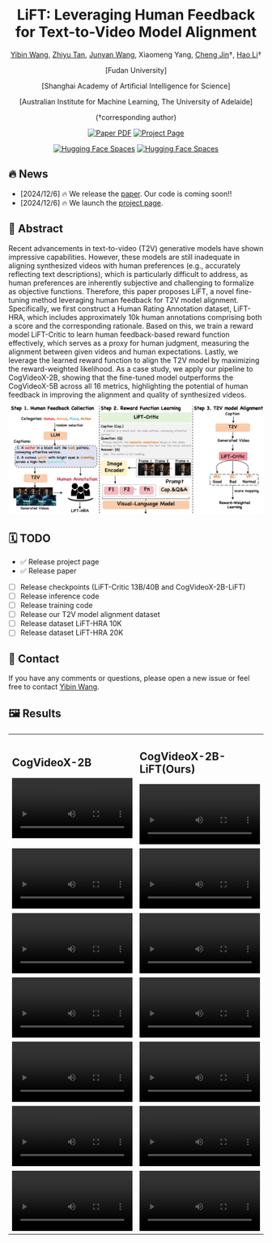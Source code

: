 <div align="center">

<h1>LiFT: Leveraging Human Feedback for Text-to-Video Model Alignment</h1>

[Yibin Wang](https://codegoat24.github.io), [Zhiyu Tan](https://scholar.google.com/citations?user=XprTQQ8AAAAJ&hl=en), [Junyan Wang](https://scholar.google.com/citations?hl=en&user=5yS_tTUAAAAJ), Xiaomeng Yang, [Cheng Jin](https://cjinfdu.github.io/)&#8224;, [Hao Li](https://scholar.google.com/citations?user=pHN-QIwAAAAJ&hl=en)&#8224; 


[Fudan University]

[Shanghai Academy of Artificial Intelligence for Science]

[Australian Institute for Machine Learning, The University of Adelaide]

(&#8224;corresponding author)


<a href="https://arxiv.org/pdf/2412.04814">
<img src='https://img.shields.io/badge/arxiv-LiFT-blue' alt='Paper PDF'></a>
<a href="https://codegoat24.github.io/LiFT/">
<img src='https://img.shields.io/badge/Project-Website-orange' alt='Project Page'></a>

[![Hugging Face Spaces](https://img.shields.io/badge/%F0%9F%A4%97%20Hugging%20Face-Checkpoints(Coming)-yellow)]()
[![Hugging Face Spaces](https://img.shields.io/badge/%F0%9F%A4%97%20Hugging%20Face-Dataset(Coming)-yellow)]()

</div>

## 🔥 News
- [2024/12/6] 🔥 We release the [paper]([https://arxiv.org/pdf/2408.07433](https://arxiv.org/pdf/2412.04814)). Our code is coming soon!!
- [2024/12/6] 🔥 We launch the [project page](https://codegoat24.github.io/LiFT/).

## 📖 Abstract

<p>
Recent advancements in text-to-video (T2V) generative models have shown impressive capabilities. However, these models are still inadequate in aligning synthesized videos with human preferences (e.g., accurately reflecting text descriptions), which is particularly difficult to address, as human preferences are inherently subjective and challenging to formalize as objective functions. Therefore, this paper proposes LiFT, a novel fine-tuning method leveraging human feedback for T2V model alignment. Specifically, we first construct a Human Rating Annotation dataset, LiFT-HRA, which includes approximately 10k human annotations comprising both a score and the corresponding rationale. 
Based on this, we train a reward model LiFT-Critic to learn human feedback-based reward function effectively, which serves as a proxy for human judgment, measuring the alignment between given videos and human expectations.
Lastly, we leverage the learned reward function to align the T2V model by maximizing the reward-weighted likelihood. 
As a case study, we apply our pipeline to CogVideoX-2B, showing that the fine-tuned model outperforms the CogVideoX-5B across all 16 metrics, highlighting the potential of human feedback in improving the alignment and quality of synthesized videos.
</p>

![teaser](./docs/static/images/pipeline.png)


## 🗓️ TODO
- ✅ Release project page
- ✅ Release paper
- [ ] Release checkpoints (LiFT-Critic 13B/40B and CogVideoX-2B-LiFT)
- [ ] Release inference code
- [ ] Release training code
- [ ] Release our T2V model alignment dataset 
- [ ] Release dataset LiFT-HRA 10K
- [ ] Release dataset LiFT-HRA 20K

## 📧 Contact

If you have any comments or questions, please open a new issue or feel free to contact [Yibin Wang](https://codegoat24.github.io).

## 🖼️ Results
<table border="0" style="width: 100%; text-align: left; margin-top: 20px;">
  <tr>
      <td>
            <h2>CogVideoX-2B</h2>
          <video src="https://github.com/user-attachments/assets/6e05e678-88ad-499a-b31f-66679746f7b7" width="100%" controls autoplay loop></video>
      </td>
      <td>
            <h2>CogVideoX-2B-LiFT(Ours)</h2>
          <video src="https://github.com/user-attachments/assets/e45af501-8d89-4db0-8e4c-3a1e1b0e948b" width="100%" controls autoplay loop></video>
      </td>
  </tr>
    <tr>
      <td>
          <video src="https://github.com/user-attachments/assets/a5a35d67-3ce1-415a-a7f4-c2e982b3b318" width="100%" controls autoplay loop></video>
      </td>
      <td>
          <video src="https://github.com/user-attachments/assets/aea1c0ff-cc1c-476a-8c0e-7c4a34ed404d" width="100%" controls autoplay loop></video>
      </td>
  </tr>
    <tr>
      <td>
          <video src="https://github.com/user-attachments/assets/8818d282-09e2-47df-9f50-92c6281c7da7" width="100%" controls autoplay loop></video>
      </td>
      <td>
          <video src="https://github.com/user-attachments/assets/df1c487a-3a60-4ee2-b8ef-98fafed9bb09" width="100%" controls autoplay loop></video>
      </td>
  </tr>
    <tr>
      <td>
          <video src="https://github.com/user-attachments/assets/59874ca4-d3df-4e76-a1bc-909f5d3424c5" width="100%" controls autoplay loop></video>
      </td>
      <td>
          <video src="https://github.com/user-attachments/assets/f7ced2e8-7e68-4549-91b7-164d54a7bad3" width="100%" controls autoplay loop></video>
      </td>
  </tr>
    <tr>
      <td>
          <video src="https://github.com/user-attachments/assets/c1930e74-b9e2-4df2-84a2-f51bcbf153fe" width="100%" controls autoplay loop></video>
      </td>
      <td>
          <video src="https://github.com/user-attachments/assets/5d310ea7-ba24-4e83-8701-e2bb4217837d" width="100%" controls autoplay loop></video>
      </td>
  </tr>
    <tr>
      <td>
          <video src="https://github.com/user-attachments/assets/b426c98a-6816-4fe1-aabf-cf9444262761" width="100%" controls autoplay loop></video>
      </td>
      <td>
          <video src="https://github.com/user-attachments/assets/81ea3a02-979f-43a4-97ca-445f3414b51f" width="100%" controls autoplay loop></video>
      </td>
  </tr>
      <tr>
      <td>
          <video src="https://github.com/user-attachments/assets/b51b211f-20ea-4895-b117-a147bc7f63a8" width="100%" controls autoplay loop></video>
      </td>
      <td>
          <video src="https://github.com/user-attachments/assets/54e52501-087b-4127-9a3c-fd481c990820" width="100%" controls autoplay loop></video>
      </td>
  </tr>
</table>
